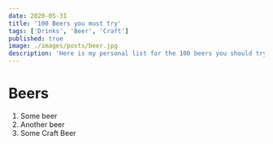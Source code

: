 ```yaml
---
date: 2020-05-31
title: '100 Beers you must try'
tags: ['Drinks', 'Beer', 'Craft']
published: true
image: ./images/posts/beer.jpg
description: 'Here is my personal list for the 100 beers you should try! At vero eos et accusam et justo duo dolores et ea rebum. Stet clita kasd gubergren.'
---
```


# Beers

1. Some beer
2. Another beer
3. Some Craft Beer
